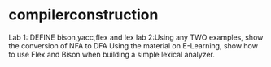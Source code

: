 # compilerconstruction
Lab 1: DEFINE bison,yacc,flex and lex
lab 2:Using any TWO examples, show the conversion of NFA to DFA
Using the material on E-Learning, show how to use Flex and Bison when building a
simple lexical analyzer.
